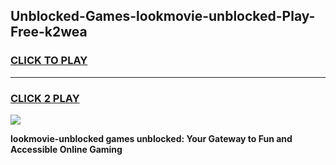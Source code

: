 
## Unblocked-Games-lookmovie-unblocked-Play-Free-k2wea
<h3>
<a href="https://premium76.site?title=lookmovie-unblocked&ref=20M">CLICK TO PLAY</a></h3>
<hr>

<h3>
<a href="https://premium76.site?title=lookmovie-unblocked&ref=20M">CLICK 2 PLAY</a>
  
</h3>

<a href="https://premium76.site?title=lookmovie-unblocked&ref=19M"><img src="https://clearcache.store/games.png"></a>


**lookmovie-unblocked games unblocked: Your Gateway to Fun and Accessible Online Gaming**

